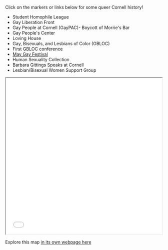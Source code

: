 Click on the markers or links below for some queer Cornell history!

- Student Homophile League
- Gay Liberation Front
- Gay People at Cornell (GayPAC)- Boycott of Morrie's Bar
- Gay People's Center
- Loving House
- Gay, Bisexuals, and Lesbians of Color (GBLOC)
- First GBLOC conference
- [May Gay Festival](May-Gay-Festival.md)
- Human Sexuality Collection
- Barbara Gittings Speaks at Cornell
- Lesbian/Bisexual Women Support Group


<iframe src="gay-ithaca-map.html" height="500" width="500"></iframe>

Explore this map [in its own webpage here](gay-ithaca-map.html)
